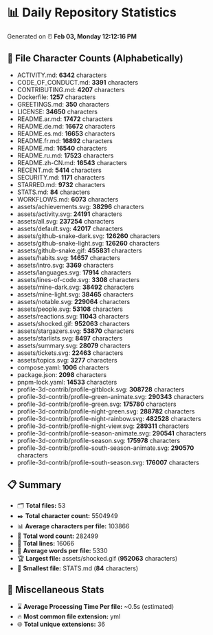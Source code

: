 # 📊 Daily Repository Statistics
Generated on ⏰ **Feb 03, Monday 12:12:16 PM**

## 📂 File Character Counts (Alphabetically)
- ACTIVITY.md: **6342** characters
- CODE_OF_CONDUCT.md: **3391** characters
- CONTRIBUTING.md: **4207** characters
- Dockerfile: **1257** characters
- GREETINGS.md: **350** characters
- LICENSE: **34650** characters
- README.ar.md: **17472** characters
- README.de.md: **16672** characters
- README.es.md: **16653** characters
- README.fr.md: **16892** characters
- README.md: **16540** characters
- README.ru.md: **17523** characters
- README.zh-CN.md: **16543** characters
- RECENT.md: **5414** characters
- SECURITY.md: **1171** characters
- STARRED.md: **9732** characters
- STATS.md: **84** characters
- WORKFLOWS.md: **6073** characters
- assets/achievements.svg: **38296** characters
- assets/activity.svg: **24191** characters
- assets/all.svg: **237254** characters
- assets/default.svg: **42017** characters
- assets/github-snake-dark.svg: **126260** characters
- assets/github-snake-light.svg: **126260** characters
- assets/github-snake.gif: **455831** characters
- assets/habits.svg: **14657** characters
- assets/intro.svg: **3369** characters
- assets/languages.svg: **17914** characters
- assets/lines-of-code.svg: **3308** characters
- assets/mine-dark.svg: **38492** characters
- assets/mine-light.svg: **38465** characters
- assets/notable.svg: **229064** characters
- assets/people.svg: **53108** characters
- assets/reactions.svg: **11043** characters
- assets/shocked.gif: **952063** characters
- assets/stargazers.svg: **53870** characters
- assets/starlists.svg: **8497** characters
- assets/summary.svg: **28079** characters
- assets/tickets.svg: **22463** characters
- assets/topics.svg: **3277** characters
- compose.yaml: **1006** characters
- package.json: **2098** characters
- pnpm-lock.yaml: **14533** characters
- profile-3d-contrib/profile-gitblock.svg: **308728** characters
- profile-3d-contrib/profile-green-animate.svg: **290343** characters
- profile-3d-contrib/profile-green.svg: **175780** characters
- profile-3d-contrib/profile-night-green.svg: **288782** characters
- profile-3d-contrib/profile-night-rainbow.svg: **482528** characters
- profile-3d-contrib/profile-night-view.svg: **289311** characters
- profile-3d-contrib/profile-season-animate.svg: **290541** characters
- profile-3d-contrib/profile-season.svg: **175978** characters
- profile-3d-contrib/profile-south-season-animate.svg: **290570** characters
- profile-3d-contrib/profile-south-season.svg: **176007** characters

## 📋 Summary
- 🗂️ **Total files:** 53
- ✒️ **Total character count:** 5504949
- 📊 **Average characters per file:** 103866
- 📝 **Total word count:** 282499
- 🧾 **Total lines:** 16066
- 📐 **Average words per file:** 5330
- 🏆 **Largest file:** assets/shocked.gif (**952063** characters)
- 🥉 **Smallest file:** STATS.md (**84** characters)

## 🌟 Miscellaneous Stats
- ⌛ **Average Processing Time Per file:** ~0.5s (estimated)
- 🔥 **Most common file extension:** yml
- 🌐 **Total unique extensions:** 36
